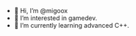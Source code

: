 - 👋 Hi, I’m @migoox
- 👀 I’m interested in gamedev.
- 🌱 I’m currently learning advanced C++.

<!---
migoox/migoox is a ✨ special ✨ repository because its `README.md` (this file) appears on your GitHub profile.
You can click the Preview link to take a look at your changes.
--->
